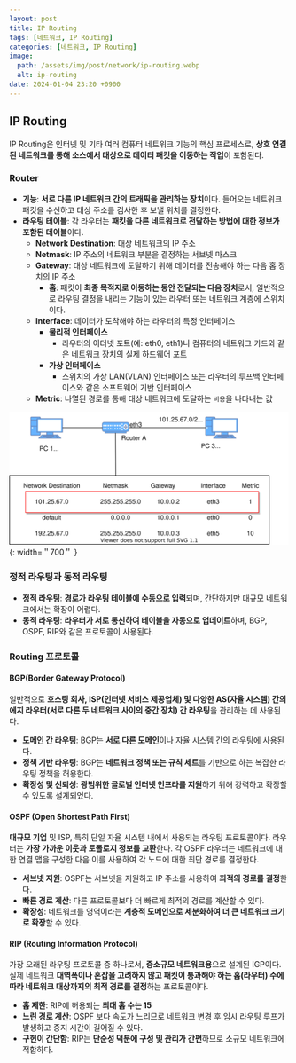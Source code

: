 ```yaml
---
layout: post
title: IP Routing
tags: [네트워크, IP Routing]
categories: [네트워크, IP Routing]
image:
  path: /assets/img/post/network/ip-routing.webp
  alt: ip-routing
date: 2024-01-04 23:20 +0900
---
```


## IP Routing

IP Routing은 인터넷 및 기타 여러 컴퓨터 네트워크 기능의 핵심 프로세스로, **상호 연결된 네트워크를 통해 소스에서 대상으로 데이터 패킷을 이동하는 작업**이 포함된다.

### Router

- **기능**: **서로 다른 IP 네트워크 간의 트래픽을 관리하는 장치**이다. 들어오는 네트워크 패킷을 수신하고 대상 주소를 검사한 후 보낼 위치를 결정한다.
- **라우팅 테이블**: 각 라우터는 **패킷을 다른 네트워크로 전달하는 방법에 대한 정보가 포함된 테이블**이다.
  - **Network Destination**: 대상 네트워크의 IP 주소
  - **Netmask**: IP 주소의 네트워크 부분을 결정하는 서브넷 마스크
  - **Gateway**: 대상 네트워크에 도달하기 위해 데이터를 전송해야 하는 다음 홉 장치의 IP 주소
    - **홉**: 패킷이 **최종 목적지로 이동하는 동안 전달되는 다음 장치**로서, 일반적으로 라우팅 결정을 내리는 기능이 있는 라우터 또는 네트워크 계층에 스위치이다.
  - **Interface**: 데이터가 도착해야 하는 라우터의 특정 인터페이스
    - **물리적 인터페이스**
      - 라우터의 이더넷 포트(예: eth0, eth1)나 컴퓨터의 네트워크 카드와 같은 네트워크 장치의 실제 하드웨어 포트
    - **가상 인터페이스**
      - 스위치의 가상 LAN(VLAN) 인터페이스 또는 라우터의 루프백 인터페이스와 같은 소프트웨어 기반 인터페이스
  - **Metric**: 나열된 경로를 통해 대상 네트워크에 도달하는 `비용`을 나타내는 값

![routing-table](/assets/img/post/network/routing-table.jpg){: width=＂700＂ }

### 정적 라우팅과 동적 라우팅

- **정적 라우팅**: **경로가 라우팅 테이블에 수동으로 입력**되며, 간단하지만 대규모 네트워크에서는 확장이 어렵다.
- **동적 라우팅**: **라우터가 서로 통신하여 테이블을 자동으로 업데이트**하며, BGP, OSPF, RIP와 같은 프로토콜이 사용된다.

### Routing 프로토콜

#### BGP(Border Gateway Protocol)

일반적으로 **호스팅 회사, ISP(인터넷 서비스 제공업체) 및 다양한 AS(자율 시스템) 간의 에지 라우터(서로 다른 두 네트워크 사이의 중간 장치) 간 라우팅**을 관리하는 데 사용된다.

- **도메인 간 라우팅**: BGP는 **서로 다른 도메인**이나 자율 시스템 간의 라우팅에 사용된다.
- **정책 기반 라우팅**: BGP는 **네트워크 정책 또는 규칙 세트**를 기반으로 하는 복잡한 라우팅 정책을 허용한다.
- **확장성 및 신뢰성**: **광범위한 글로벌 인터넷 인프라를 지원**하기 위해 강력하고 확장할 수 있도록 설계되었다.

#### OSPF (Open Shortest Path First)

**대규모 기업** 및 ISP, 특히 단일 자율 시스템 내에서 사용되는 라우팅 프로토콜이다.
라우터는 **가장 가까운 이웃과 토폴로지 정보를 교환**한다. 각 OSPF 라우터는 네트워크에 대한 연결 맵을 구성한 다음 이를
사용하여 각 노드에 대한 최단 경로를 결정한다.

- **서브넷 지원**: OSPF는 서브넷을 지원하고 IP 주소를 사용하여 **최적의 경로를 결정**한다.
- **빠른 경로 계산**: 다른 프로토콜보다 더 빠르게 최적의 경로를 계산할 수 있다.
- **확장성**: 네트워크를 영역이라는 **계층적 도메인으로 세분화하여 더 큰 네트워크 크기로 확장**할 수 있다.

#### RIP (Routing Information Protocol)

가장 오래된 라우팅 프로토콜 중 하나로서, **중소규모 네트워크용**으로 설계된 IGP이다.
실제 네트워크 **대역폭이나 혼잡을 고려하지 않고 패킷이 통과해야 하는 홉(라우터) 수에 따라 네트워크 대상까지의 최적 경로를 결정**하는 프로토콜이다.

- **홉 제한**: RIP에 허용되는 **최대 홉 수는 15**
- **느린 경로 계산**: OSPF 보다 속도가 느리므로 네트워크 변경 후 임시 라우팅 루프가 발생하고 중지 시간이 길어질 수 있다.
- **구현이 간단함**: RIP는 **단순성 덕분에 구성 및 관리가 간편**하므로 소규모 네트워크에 적합하다.
